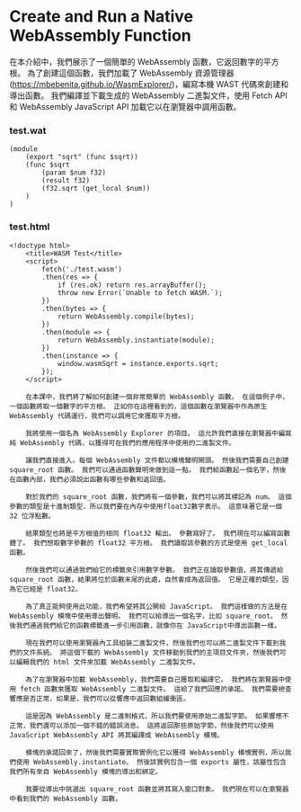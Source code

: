 # Create and Run a Native WebAssembly Function
在本介紹中，我們展示了一個簡單的 WebAssembly 函數，它返回數字的平方根。 為了創建這個函數，我們加載了 WebAssembly 資源管理器 (https://mbebenita.github.io/WasmExplorer/)，編寫本機 WAST 代碼來創建和導出函數。 我們編譯並下載生成的 WebAssembly 二進製文件，使用 Fetch API 和 WebAssembly JavaScript API 加載它以在瀏覽器中調用函數。
### test.wat
```
(module
	(export "sqrt" (func $sqrt))
	(func $sqrt
		(param $num f32)
		(result f32)
		(f32.sqrt (get_local $num))
	)
)
```
### test.html
```
<!doctype html>
	<title>WASM Test</title>
	<script>
		fetch('./test.wasm')
		.then(res => {
			if (res.ok) return res.arrayBuffer();
			throw new Error(`Unable to fetch WASM.`);
		})
		.then(bytes => {
			return WebAssembly.compile(bytes);
		})
		.then(module => {
			return WebAssembly.instantiate(module);
		})
		.then(instance => {
			window.wasmSqrt = instance.exports.sqrt;
		});
	</script>
```
		在本課中，我們將了解如何創建一個非常簡單的 WebAssembly 函數。 在這個例子中，一個函數將取一個數字的平方根。 正如你在這裡看到的，這個函數在瀏覽器中作為原生 WebAssembly 代碼運行，我們可以調用它來獲取平方根。

		我將使用一個名為 WebAssembly Explorer 的項目。 這允許我們直接在瀏覽器中編寫純 WebAssembly 代碼，以獲得可在我們的應用程序中使用的二進製文件。

		讓我們直接進入。每個 WebAssembly 文件都以模塊聲明開頭。 然後我們需要自己創建 square_root 函數。 我們可以通過函數聲明來做到這一點。 我們給函數起一個名字，然後在函數內部，我們必須說出函數有哪些參數和返回值。

		對於我們的 square_root 函數，我們將有一個參數，我們可以將其標記為 num。 這個參數的類型是十進制類型，所以我們要在內存中使用float32數字表示。 這意味著它是一個 32 位浮點數。

		結果類型也將是平方根值的相同 float32 輸出。 參數寫好了。 我們現在可以編寫函數體了。 我們想取數字參數的 float32 平方根。 我們讀取該參數的方式是使用 get_local 函數。

		然後我們可以通過我們給它的標籤來引用數字參數。 我們正在讀取參數值，將其傳遞給 square_root 函數，結果將位於函數末尾的此處，自然會成為返回值。 它是正確的類型，因為它已經是 float32。

		為了真正能夠使用此功能，我們希望將其公開給 JavaScript。 我們這樣做的方法是在 WebAssembly 模塊中使用導出聲明。 我們可以給導出一個名字，比如 square_root。 然後我們通過我們給它的函數標籤進一步引用函數，就像你在 JavaScript中導出函數一樣。

		現在我們可以使用瀏覽器內工具組裝二進製文件，然後我們也可以將二進製文件下載到我們的文件系統。 將這個下載的 WebAssembly 文件移動到我們的主項目文件夾，然後我們可以編輯我們的 html 文件來加載 WebAssembly 二進製文件。

		為了在瀏覽器中加載 WebAssembly，我們需要自己獲取和編譯它。 我們將在瀏覽器中使用 fetch 函數來獲取 WebAssembly 二進製文件。 這給了我們回應的承諾。 我們需要檢查響應是否正常，如果是，我們可以從響應中返回數組緩衝區。

		這是因為 WebAssembly 是二進制格式，所以我們要使用原始二進製字節。 如果響應不正常，我們還可以添加一個不錯的錯誤消息。 這將返回那些原始字節，然後我們可以使用 JavaScript WebAssembly API 將其編譯成 WebAssembly 模塊。

		模塊的承諾回來了，然後我們需要實際實例化它以獲得 WebAssembly 模塊實例，所以我們使用 WebAssembly.instantiate。 然後該實例包含一個 exports 屬性，該屬性包含我們所有來自 WebAssembly 模塊的導出和綁定。

		我要從導出中挑選出 square_root 函數並將其寫入窗口對象。 我們現在可以在瀏覽器中看到我們的 WebAssembly 函數。
